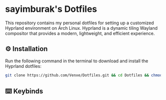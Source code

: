 # sayimburak's Dotfiles

This repository contains my personal dotfiles for setting up a customized Hyprland environment on Arch Linux. Hyprland is a dynamic tiling Wayland compositor that provides a modern, lightweight, and efficient experience.

## ⚙️ Installation
Run the following command in the terminal to download and install the Hyprland dotfiles:
```bash
git clone https://github.com/Venxe/Dotfiles.git && cd Dotfiles && chmod +x installers/install.sh && ./installers/install.sh
```

## ⌨️ Keybinds
